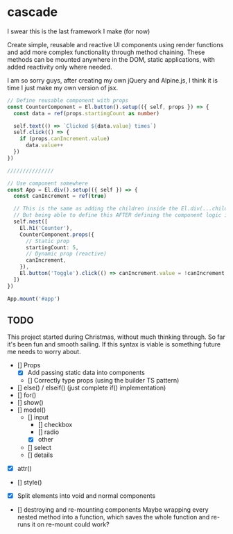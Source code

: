 # cascade

I swear this is the last framework I make (for now)

Create simple, reusable and reactive UI components using render functions and add more complex functionality through method chaining. These methods can be mounted anywhere in the DOM, static applications, with added reactivity only where needed.

I am so sorry guys, after creating my own jQuery and Alpine.js, I think it is time I just make my own version of jsx.

```ts
// Define reusable component with props
const CounterComponent = El.button().setup(({ self, props }) => {
  const data = ref(props.startingCount as number)

  self.text(() => `Clicked ${data.value} times`)
  self.click(() => {
    if (props.canIncrement.value)
      data.value++
  })
})

///////////////

// Use component somewhere
const App = El.div().setup(({ self }) => {
  const canIncrement = ref(true)

  // This is the same as adding the children inside the El.div(...children).
  // But being able to define this AFTER defining the component logic is much more ergonomic
  self.nest([
    El.h1('Counter'),
    CounterComponent.props({
      // Static prop
      startingCount: 5,
      // Dynamic prop (reactive)
      canIncrement,
    }),
    El.button('Toggle').click(() => canIncrement.value = !canIncrement.value),
  ])
})

App.mount('#app')
```

## TODO

This project started during Christmas, without much thinking through. So far it's been fun and smooth sailing. If this syntax is viable is something future me needs to worry about.

- [] Props
  - [x] Add passing static data into components
  - [] Correctly type props (using the builder TS pattern)
- [] else() / elseif() (just complete if() implementation)
- [] for()
- [] show()
- [] model()
  - [] input
    - [] checkbox
    - [] radio
    - [x] other
  - [] select
  - [] details
- [x] attr()
- [] style()
- [x] Split elements into void and normal components
- [] destroying and re-mounting components
  Maybe wrapping every nested method into a function, which saves the whole function and re-runs it on re-mount could work?
